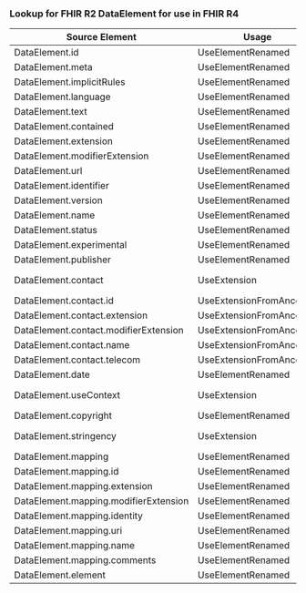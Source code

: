 ### Lookup for FHIR R2 DataElement for use in FHIR R4

| Source Element | Usage | Target |
| -------------- | ----- | ------ |
| DataElement.id | UseElementRenamed | StructureDefinition.id |
| DataElement.meta | UseElementRenamed | StructureDefinition.meta |
| DataElement.implicitRules | UseElementRenamed | StructureDefinition.implicitRules |
| DataElement.language | UseElementRenamed | StructureDefinition.language |
| DataElement.text | UseElementRenamed | StructureDefinition.text |
| DataElement.contained | UseElementRenamed | StructureDefinition.contained |
| DataElement.extension | UseElementRenamed | StructureDefinition.extension |
| DataElement.modifierExtension | UseElementRenamed | StructureDefinition.modifierExtension |
| DataElement.url | UseElementRenamed | StructureDefinition.url |
| DataElement.identifier | UseElementRenamed | StructureDefinition.identifier |
| DataElement.version | UseElementRenamed | StructureDefinition.version |
| DataElement.name | UseElementRenamed | StructureDefinition.name |
| DataElement.status | UseElementRenamed | StructureDefinition.status |
| DataElement.experimental | UseElementRenamed | StructureDefinition.experimental |
| DataElement.publisher | UseElementRenamed | StructureDefinition.publisher |
| DataElement.contact | UseExtension | http://hl7.org/fhir/1.0/StructureDefinition/extension-DataElement.contact |
| DataElement.contact.id | UseExtensionFromAncestor | - |
| DataElement.contact.extension | UseExtensionFromAncestor | - |
| DataElement.contact.modifierExtension | UseExtensionFromAncestor | - |
| DataElement.contact.name | UseExtensionFromAncestor | - |
| DataElement.contact.telecom | UseExtensionFromAncestor | - |
| DataElement.date | UseElementRenamed | StructureDefinition.date |
| DataElement.useContext | UseExtension | http://hl7.org/fhir/1.0/StructureDefinition/extension-DataElement.useContext |
| DataElement.copyright | UseElementRenamed | StructureDefinition.copyright |
| DataElement.stringency | UseExtension | http://hl7.org/fhir/1.0/StructureDefinition/extension-DataElement.stringency |
| DataElement.mapping | UseElementRenamed | StructureDefinition.mapping |
| DataElement.mapping.id | UseElementRenamed | StructureDefinition.mapping.id |
| DataElement.mapping.extension | UseElementRenamed | StructureDefinition.mapping.extension |
| DataElement.mapping.modifierExtension | UseElementRenamed | StructureDefinition.mapping.modifierExtension |
| DataElement.mapping.identity | UseElementRenamed | StructureDefinition.mapping.identity |
| DataElement.mapping.uri | UseElementRenamed | StructureDefinition.mapping.uri |
| DataElement.mapping.name | UseElementRenamed | StructureDefinition.mapping.name |
| DataElement.mapping.comments | UseElementRenamed | StructureDefinition.mapping.comment |
| DataElement.element | UseElementRenamed | StructureDefinition.differential.element |
